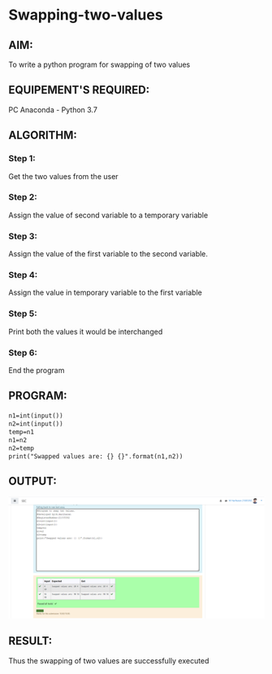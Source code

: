 # Swapping-two-values
## AIM:
To write a python program for swapping of two values
## EQUIPEMENT'S REQUIRED: 
PC
Anaconda - Python 3.7
## ALGORITHM: 
### Step 1:
Get the two values from the user
### Step 2: 
Assign the value of second variable to a temporary variable 
### Step 3: 
Assign the value of the first variable to the second variable.
### Step 4:  
Assign the value in temporary variable to the first variable
### Step 5: 
Print both the values it would be interchanged
### Step 6: 
End the program
## PROGRAM:
~~~
n1=int(input())
n2=int(input())
temp=n1
n1=n2
n2=temp
print("Swapped values are: {} {}".format(n1,n2))

~~~

## OUTPUT:
![output](swap.png)

## RESULT:
Thus the swapping of two values are successfully executed



